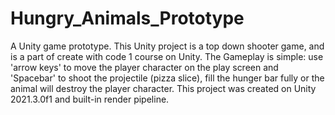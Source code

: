 # Hungry_Animals_Prototype
A Unity game prototype.
This Unity project is a top down shooter game, and is a part of create with code 1 course on Unity. 
The Gameplay is simple: use 'arrow keys' to move the player character on the play screen and 'Spacebar' to shoot the projectile (pizza slice), fill the hunger bar fully or the animal will destroy the player character.
This project was created on Unity 2021.3.0f1 and built-in render pipeline.
